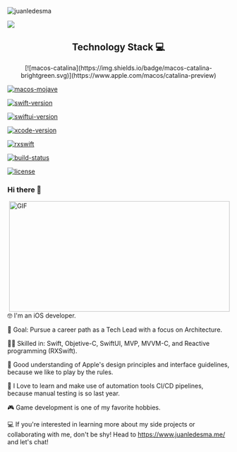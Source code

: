 ![juanledesma](https://user-images.githubusercontent.com/19560736/229313422-8cdcaf82-5347-4fd2-a437-1f89caae94be.png)

![](https://komarev.com/ghpvc/?username=Juanledesmaa&color=ff69b4)

<h2 align="center">Technology Stack 💻</h2>

<p align="center">
[![macos-catalina](https://img.shields.io/badge/macos-catalina-brightgreen.svg)](https://www.apple.com/macos/catalina-preview)

[![macos-mojave](https://img.shields.io/badge/macos-mojave-brightgreen.svg)](https://www.apple.com/lae/macos/mojave)

[![swift-version](https://img.shields.io/badge/swift-5.1-brightgreen.svg)](https://github.com/apple/swift)

[![swiftui-version](https://img.shields.io/badge/swiftui-beta-brightgreen)](https://developer.apple.com/documentation/swiftui)

[![xcode-version](https://img.shields.io/badge/xcode-11%20beta-brightgreen)](https://developer.apple.com/xcode/)

[![rxswift](https://img.shields.io/badge/rxswift-5.0.1-brightgreen)](https://github.com/ReactiveX/RxSwift)

[![build-status](https://travis-ci.com/backslash-f/aescryptable.svg?branch=master)](https://travis-ci.com/backslash-f/aescryptable)

[![license](https://img.shields.io/badge/license-mit-brightgreen.svg)](https://en.wikipedia.org/wiki/MIT_License)


### Hi there 👋

<img height="250" width="500" alt="GIF" align="right" src="https://user-images.githubusercontent.com/19560736/229314409-9fd5c7bd-dddd-4160-aeb0-c1a805bea42d.gif">


🤓 I'm an iOS developer.

🎯 Goal: Pursue a career path as a Tech Lead with a focus on Architecture.

👨‍💻 Skilled in: Swift, Objetive-C, SwiftUI, MVP, MVVM-C, and Reactive programming (RXSwift).

🎨 Good understanding of Apple's design principles and interface guidelines, because we like to play by the rules. 

🚀 I Love to learn and make use of automation tools CI/CD pipelines, because manual testing is so last year. 

🎮 Game development is one of my favorite hobbies.

💻 If you're interested in learning more about my side projects or collaborating with me, don't be shy! Head to https://www.juanledesma.me/ and let's chat!

</br>
</br>
</br>

<!--
**Juanledesmaa/Juanledesmaa** is a ✨ _special_ ✨ repository because its `README.md` (this file) appears on your GitHub profile.

Here are some ideas to get you started:

- 🔭 I’m currently working on ...
- 🌱 I’m currently learning ...
- 👯 I’m looking to collaborate on ...
- 🤔 I’m looking for help with ...
- 💬 Ask me about ...
- 📫 How to reach me: ...
- 😄 Pronouns: ...
- ⚡ Fun fact: ...
-->

